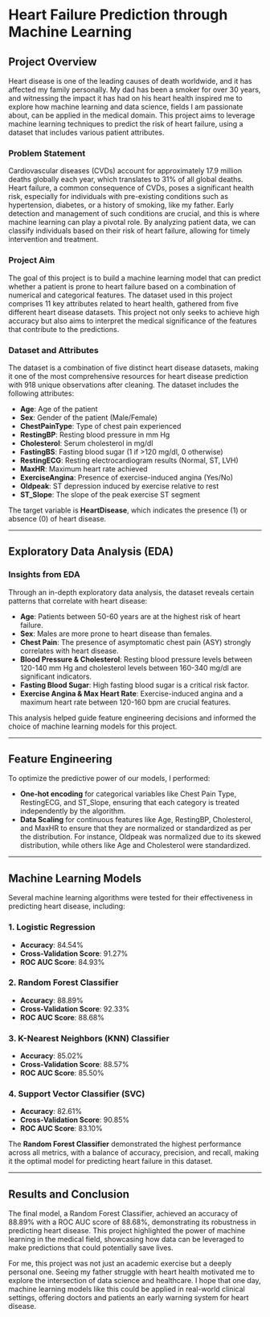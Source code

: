 # Heart Failure Prediction through Machine Learning

## Project Overview

Heart disease is one of the leading causes of death worldwide, and it has affected my family personally. My dad has been a smoker for over 30 years, and witnessing the impact it has had on his heart health inspired me to explore how machine learning and data science, fields I am passionate about, can be applied in the medical domain. This project aims to leverage machine learning techniques to predict the risk of heart failure, using a dataset that includes various patient attributes.

### Problem Statement

Cardiovascular diseases (CVDs) account for approximately 17.9 million deaths globally each year, which translates to 31% of all global deaths. Heart failure, a common consequence of CVDs, poses a significant health risk, especially for individuals with pre-existing conditions such as hypertension, diabetes, or a history of smoking, like my father. Early detection and management of such conditions are crucial, and this is where machine learning can play a pivotal role. By analyzing patient data, we can classify individuals based on their risk of heart failure, allowing for timely intervention and treatment.

### Project Aim

The goal of this project is to build a machine learning model that can predict whether a patient is prone to heart failure based on a combination of numerical and categorical features. The dataset used in this project comprises 11 key attributes related to heart health, gathered from five different heart disease datasets. This project not only seeks to achieve high accuracy but also aims to interpret the medical significance of the features that contribute to the predictions.

### Dataset and Attributes

The dataset is a combination of five distinct heart disease datasets, making it one of the most comprehensive resources for heart disease prediction with 918 unique observations after cleaning. The dataset includes the following attributes:

- **Age**: Age of the patient
- **Sex**: Gender of the patient (Male/Female)
- **ChestPainType**: Type of chest pain experienced
- **RestingBP**: Resting blood pressure in mm Hg
- **Cholesterol**: Serum cholesterol in mg/dl
- **FastingBS**: Fasting blood sugar (1 if >120 mg/dl, 0 otherwise)
- **RestingECG**: Resting electrocardiogram results (Normal, ST, LVH)
- **MaxHR**: Maximum heart rate achieved
- **ExerciseAngina**: Presence of exercise-induced angina (Yes/No)
- **Oldpeak**: ST depression induced by exercise relative to rest
- **ST_Slope**: The slope of the peak exercise ST segment

The target variable is **HeartDisease**, which indicates the presence (1) or absence (0) of heart disease.

---

## Exploratory Data Analysis (EDA)

### Insights from EDA

Through an in-depth exploratory data analysis, the dataset reveals certain patterns that correlate with heart disease:

- **Age**: Patients between 50-60 years are at the highest risk of heart failure.
- **Sex**: Males are more prone to heart disease than females.
- **Chest Pain**: The presence of asymptomatic chest pain (ASY) strongly correlates with heart disease.
- **Blood Pressure & Cholesterol**: Resting blood pressure levels between 120-140 mm Hg and cholesterol levels between 160-340 mg/dl are significant indicators.
- **Fasting Blood Sugar**: High fasting blood sugar is a critical risk factor.
- **Exercise Angina & Max Heart Rate**: Exercise-induced angina and a maximum heart rate between 120-160 bpm are crucial features.
  
This analysis helped guide feature engineering decisions and informed the choice of machine learning models for this project.

---

## Feature Engineering

To optimize the predictive power of our models, I performed:

- **One-hot encoding** for categorical variables like Chest Pain Type, RestingECG, and ST_Slope, ensuring that each category is treated independently by the algorithm.
- **Data Scaling** for continuous features like Age, RestingBP, Cholesterol, and MaxHR to ensure that they are normalized or standardized as per the distribution. For instance, Oldpeak was normalized due to its skewed distribution, while others like Age and Cholesterol were standardized.

---

## Machine Learning Models

Several machine learning algorithms were tested for their effectiveness in predicting heart disease, including:

### 1. **Logistic Regression**
   - **Accuracy**: 84.54%
   - **Cross-Validation Score**: 91.27%
   - **ROC AUC Score**: 84.93%

### 2. **Random Forest Classifier**
   - **Accuracy**: 88.89%
   - **Cross-Validation Score**: 92.33%
   - **ROC AUC Score**: 88.68%

### 3. **K-Nearest Neighbors (KNN) Classifier**
   - **Accuracy**: 85.02%
   - **Cross-Validation Score**: 88.57%
   - **ROC AUC Score**: 85.50%

### 4. **Support Vector Classifier (SVC)**
   - **Accuracy**: 82.61%
   - **Cross-Validation Score**: 90.85%
   - **ROC AUC Score**: 83.10%

The **Random Forest Classifier** demonstrated the highest performance across all metrics, with a balance of accuracy, precision, and recall, making it the optimal model for predicting heart failure in this dataset.

---

## Results and Conclusion

The final model, a Random Forest Classifier, achieved an accuracy of 88.89% with a ROC AUC score of 88.68%, demonstrating its robustness in predicting heart disease. This project highlighted the power of machine learning in the medical field, showcasing how data can be leveraged to make predictions that could potentially save lives.

For me, this project was not just an academic exercise but a deeply personal one. Seeing my father struggle with heart health motivated me to explore the intersection of data science and healthcare. I hope that one day, machine learning models like this could be applied in real-world clinical settings, offering doctors and patients an early warning system for heart disease.